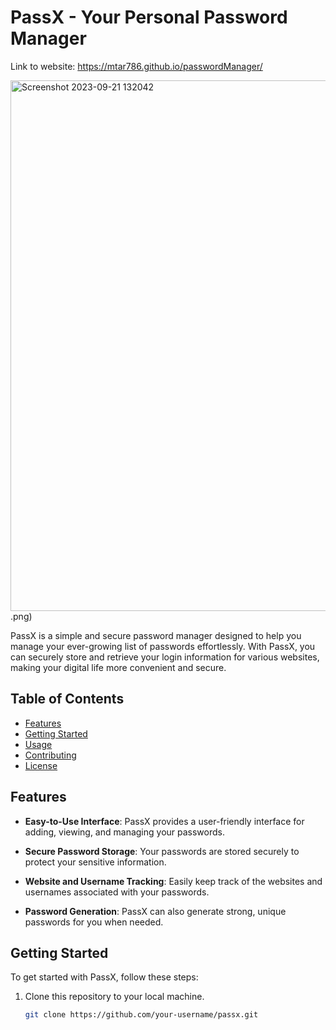 # PassX - Your Personal Password Manager

Link to website: https://mtar786.github.io/passwordManager/

<img width="849" alt="Screenshot 2023-09-21 132042" src="https://github.com/Mtar786/passwordManager/assets/86746302/8c385893-310c-40ce-a0fc-ce17967784dd">
.png)

PassX is a simple and secure password manager designed to help you manage your ever-growing list of passwords effortlessly. With PassX, you can securely store and retrieve your login information for various websites, making your digital life more convenient and secure.

## Table of Contents
- [Features](#features)
- [Getting Started](#getting-started)
- [Usage](#usage)
- [Contributing](#contributing)
- [License](#license)

## Features

- **Easy-to-Use Interface**: PassX provides a user-friendly interface for adding, viewing, and managing your passwords.

- **Secure Password Storage**: Your passwords are stored securely to protect your sensitive information.

- **Website and Username Tracking**: Easily keep track of the websites and usernames associated with your passwords.

- **Password Generation**: PassX can also generate strong, unique passwords for you when needed.

## Getting Started

To get started with PassX, follow these steps:

1. Clone this repository to your local machine.
   ```bash
   git clone https://github.com/your-username/passx.git

